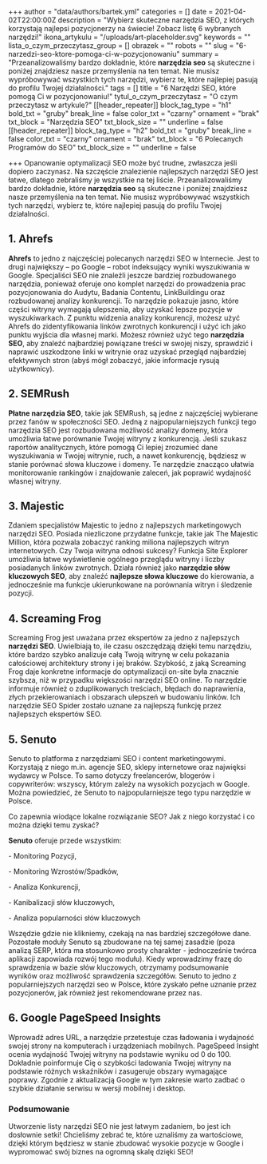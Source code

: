 +++
author = "data/authors/bartek.yml"
categories = []
date = 2021-04-02T22:00:00Z
description = "Wybierz skuteczne narzędzia SEO, z których korzystają najlepsi pozycjonerzy na świecie! Zobacz listę 6 wybranych narzędzi!"
ikona_artykulu = "/uploads/art-placeholder.svg"
keywords = ""
lista_o_czym_przeczytasz_group = []
obrazek = ""
robots = ""
slug = "6-narzedzi-seo-ktore-pomoga-ci-w-pozycjonowaniu"
summary = "Przeanalizowaliśmy bardzo dokładnie, które <strong>narzędzia seo</strong> są skuteczne i poniżej znajdziesz nasze przemyślenia na ten temat. Nie musisz wypróbowywać wszystkich tych narzędzi, wybierz te, które najlepiej pasują do profilu Twojej działalności."
tags = []
title = "6 Narzędzi SEO, które pomogą Ci w pozycjonowaniu!"
tytul_o_czym_przeczytasz = "O czym przeczytasz w artykule?"
[[header_repeater]]
block_tag_type = "h1"
bold_txt = "gruby"
break_line = false
color_txt = "czarny"
ornament = "brak"
txt_block = "Narzędzia SEO"
txt_block_size = ""
underline = false
[[header_repeater]]
block_tag_type = "h2"
bold_txt = "gruby"
break_line = false
color_txt = "czarny"
ornament = "brak"
txt_block = "6 Polecanych Programów do SEO"
txt_block_size = ""
underline = false

+++
Opanowanie optymalizacji SEO może być trudne, zwłaszcza jeśli dopiero zaczynasz. Na szczęście znalezienie najlepszych narzędzi SEO jest łatwe, dlatego zebraliśmy je wszystkie na tej liście. Przeanalizowaliśmy bardzo dokładnie, które **narzędzia seo** są skuteczne i poniżej znajdziesz nasze przemyślenia na ten temat. Nie musisz wypróbowywać wszystkich tych narzędzi, wybierz te, które najlepiej pasują do profilu Twojej działalności.

## 1. Ahrefs

**Ahrefs** to jedno z najczęściej polecanych narzędzi SEO w Internecie. Jest to drugi największy – po Google – robot indeksujący wyniki wyszukiwania w Google. Specjaliści SEO nie znaleźli jeszcze bardziej rozbudowanego narzędzia, ponieważ oferuje ono komplet narzędzi do prowadzenia prac pozycjonowania do Audytu, Badania Contentu, LinkBuildingu oraz rozbudowanej analizy konkurencji. To narzędzie pokazuje jasno, które części witryny wymagają ulepszenia, aby uzyskać lepsze pozycje w wyszukiwarkach. Z punktu widzenia analizy konkurencji, możesz użyć Ahrefs do zidentyfikowania linków zwrotnych konkurencji i użyć ich jako punktu wyjścia dla własnej marki. Możesz również użyć tego **narzędzia SEO**, aby znaleźć najbardziej powiązane treści w swojej niszy, sprawdzić i naprawić uszkodzone linki w witrynie oraz uzyskać przegląd najbardziej efektywnych stron (abyś mógł zobaczyć, jakie informacje rysują użytkownicy).

## 2. SEMRush

**Płatne narzędzia SEO**, takie jak SEMRush, są jedne z najczęściej wybierane przez fanów w społeczności SEO. Jedną z najpopularniejszych funkcji tego narzędzia SEO jest rozbudowana możliwość analizy domeny, która umożliwia łatwe porównanie Twojej witryny z konkurencją. Jeśli szukasz raportów analitycznych, które pomogą Ci lepiej zrozumieć dane wyszukiwania w Twojej witrynie, ruch, a nawet konkurencję, będziesz w stanie porównać słowa kluczowe i domeny. Te narzędzie znacząco ułatwia monitorowanie rankingów i znajdowanie zaleceń, jak poprawić wydajność własnej witryny.

## 3. Majestic

Zdaniem specjalistów Majestic to jedno z najlepszych marketingowych narzędzi SEO. Posiada niezliczone przydatne funkcje, takie jak The Majestic Million, która pozwala zobaczyć ranking miliona najlepszych witryn internetowych. Czy Twoja witryna odnosi sukcesy? Funkcja Site Explorer umożliwia łatwe wyświetlenie ogólnego przeglądu witryny i liczby posiadanych linków zwrotnych. Działa również jako **narzędzie słów kluczowych SEO**, aby znaleźć **najlepsze słowa kluczowe** do kierowania, a jednocześnie ma funkcje ukierunkowane na porównania witryn i śledzenie pozycji.

## 4. Screaming Frog

Screaming Frog jest uważana przez ekspertów za jedno z najlepszych **narzędzi SEO**. Uwielbiają to, ile czasu oszczędzają dzięki temu narzędziu, które bardzo szybko analizuje całą Twoją witrynę w celu pokazania całościowej architektury strony i jej braków. Szybkość, z jaką Screaming Frog daje konkretne informacje do optymalizacji on-site była znacznie szybsza, niż w przypadku większości narzędzi SEO online. To narzędzie informuje również o zduplikowanych treściach, błędach do naprawienia, złych przekierowaniach i obszarach ulepszeń w budowaniu linków. Ich narzędzie SEO Spider zostało uznane za najlepszą funkcję przez najlepszych ekspertów SEO.

## 5. Senuto

Senuto to platforma z narzędziami SEO i content marketingowymi. Korzystają z niego m.in. agencje SEO, sklepy internetowe oraz najwięksi wydawcy w Polsce. To samo dotyczy freelancerów, blogerów i copywriterów: wszyscy, którym zależy na wysokich pozycjach w Google. Można powiedzieć, że Senuto to najpopularniejsze tego typu narzędzie w Polsce.

Co zapewnia wiodące lokalne rozwiązanie SEO? Jak z niego korzystać i co można dzięki temu zyskać?

**Senuto** oferuje przede wszystkim:

\- Monitoring Pozycji,

\- Monitoring Wzrostów/Spadków,

\- Analiza Konkurencji,

\- Kanibalizacji słów kluczowych,

\- Analiza popularności słów kluczowych

Wszędzie gdzie nie klikniemy, czekają na nas bardziej szczegółowe dane. Pozostałe moduły Senuto są zbudowane na tej samej zasadzie (poza analizą SERP, która ma stosunkowo prosty charakter - jednocześnie twórca aplikacji zapowiada rozwój tego modułu). Kiedy wprowadzimy frazę do sprawdzenia w bazie słów kluczowych, otrzymamy podsumowanie wyników oraz możliwość sprawdzenia szczegółów. Senuto to jedno z popularniejszych narzędzi seo w Polsce, które zyskało pełne uznanie przez pozycjonerów, jak również jest rekomendowane przez nas.

## 6. Google PageSpeed Insights

Wprowadź adres URL, a narzędzie przetestuje czas ładowania i wydajność swojej strony na komputerach i urządzeniach mobilnych. PageSpeed Insight ocenia wydajność Twojej witryny na podstawie wyniku od 0 do 100. Dokładnie poinformuje Cię o szybkości ładowania Twojej witryny na podstawie różnych wskaźników i zasugeruje obszary wymagające poprawy. Zgodnie z aktualizacją Google w tym zakresie warto zadbać o szybkie działanie serwisu w wersji mobilnej i desktop.

### Podsumowanie

Utworzenie listy narzędzi SEO nie jest łatwym zadaniem, bo jest ich dosłownie setki! Chcieliśmy zebrać te, które uznaliśmy za wartościowe, dzięki którym będziesz w stanie zbudować wysokie pozycje w Google i wypromować swój biznes na ogromną skalę dzięki SEO!